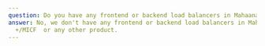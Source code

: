 ```yaml
---
question: Do you have any frontend or backend load balancers in Mahaana Save +/MICF?
answer: No, we don't have any frontend or backend load balancers in Mahaana Save
  +/MICF  or any other product.
---
```

